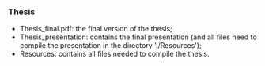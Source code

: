 ### Thesis

- Thesis_final.pdf: the final version of the thesis;
- Thesis_presentation: contains the final presentation (and all files need to compile the presentation in the directory './Resources');
- Resources: contains all files needed to compile the thesis.

